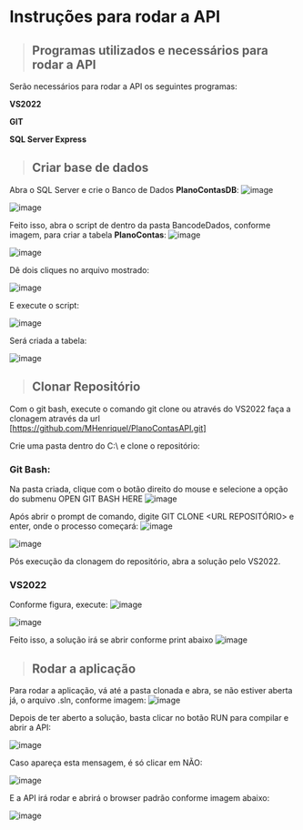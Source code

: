 # Instruções para rodar a API

> ## Programas utilizados e necessários para rodar a API

Serão necessários para rodar a API os seguintes programas:

**VS2022**

**GIT** 

**SQL Server Express**




> ## Criar base de dados
Abra o SQL Server e crie o Banco de Dados **PlanoContasDB**:
![image](https://github.com/user-attachments/assets/f66e56ae-aea0-4770-a5ac-8e31b495e2d7)

![image](https://github.com/user-attachments/assets/ebed5f0b-2565-402d-a597-9256f545078a)

Feito isso, abra o script de dentro da pasta BancodeDados, conforme imagem, para criar a tabela **PlanoContas**:
![image](https://github.com/user-attachments/assets/d42d3bb7-a904-4a4a-99eb-1e631b3335aa)

![image](https://github.com/user-attachments/assets/73cf84de-934d-49a2-b651-f94247aa65a6)

Dê dois cliques no arquivo mostrado:

![image](https://github.com/user-attachments/assets/16e5fabe-fe32-4897-ba86-fa4e1c7da152)

E execute o script:

![image](https://github.com/user-attachments/assets/fd7688d2-8e6c-4085-8e49-14a69c2b0f3c)

Será criada a tabela:

![image](https://github.com/user-attachments/assets/0b5297dc-8108-4eb5-ac38-5ba12a45c1f1)
















> ## Clonar Repositório

Com o git bash, execute o comando git clone ou através do VS2022 faça a clonagem através da url [https://github.com/MHenriquel/PlanoContasAPI.git]

Crie uma pasta dentro do C:\ e clone o repositório:

### Git Bash:
Na pasta criada, clique com o botão direito do mouse e selecione a opção do submenu OPEN GIT BASH HERE
![image](https://github.com/user-attachments/assets/1be6da9f-b1de-4f86-bc2b-f105341cfc98)

Após abrir o prompt de comando, digite GIT CLONE <URL REPOSITÓRIO> e enter, onde o processo começará:
![image](https://github.com/user-attachments/assets/11f1cb15-8985-480b-8012-9fa8bf966edb)

![image](https://github.com/user-attachments/assets/a64b5750-8d06-42c3-a03b-de6c73b7adcf)

Pós execução da clonagem do repositório, abra a solução pelo VS2022.

### VS2022
Conforme figura, execute:
![image](https://github.com/user-attachments/assets/647c7c7c-8887-4b2b-b25e-1b5db7aa02e2)

![image](https://github.com/user-attachments/assets/c6297a6b-85b3-44ea-bf35-c1a8bcdfe900)

Feito isso, a solução irá se abrir conforme print abaixo
![image](https://github.com/user-attachments/assets/3ae2e39d-aa0c-4b49-b575-e3db018d918c)


> ## Rodar a aplicação
Para rodar a aplicação, vá até a pasta clonada e abra, se não estiver aberta já, o arquivo .sln, conforme imagem:
![image](https://github.com/user-attachments/assets/69601720-77ac-479f-a516-128bcf388d8a)


Depois de ter aberto a solução, basta clicar no botão RUN para compilar e abrir a API:

![image](https://github.com/user-attachments/assets/e66ac245-9ef1-4378-b84b-a0939f1760ac)

Caso apareça esta mensagem, é só clicar em NÃO:

![image](https://github.com/user-attachments/assets/880298a4-2aa5-4d23-bdff-8a3e543e76bb)

E a API irá rodar e abrirá o browser padrão conforme imagem abaixo:

![image](https://github.com/user-attachments/assets/8b98c5ec-0e9e-43eb-be03-5090bd8f5a03)





